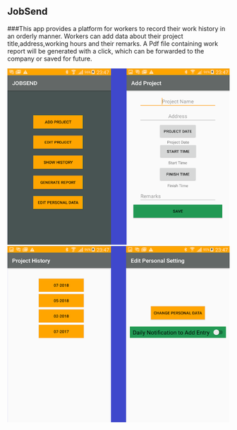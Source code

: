 ## JobSend

###This app provides a platform for workers to record their work history in an orderly manner.
Workers can add data about their project title,address,working hours and their remarks.
A Pdf file containing work report will be generated with a click, which can be forwarded to
the company or saved for future.

<img src="app/src/main/res/drawable/one.png" width="700" height="400">


<img src="app/src/main/res/drawable/two.png" width="700" height="400">

